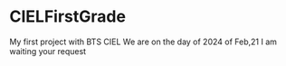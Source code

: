 # CIELFirstGrade
My first project with BTS CIEL
We are on the day of 2024 of Feb,21
I am waiting your request

